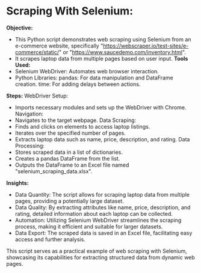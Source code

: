 # Scraping With Selenium:

**Objective:**
  * This Python script demonstrates web scraping using Selenium from an e-commerce website, specifically "https://webscraper.io/test-sites/e-commerce/static/" or "https://www.saucedemo.com/inventory.html".
  * It scrapes laptop data from multiple pages based on user input.
**Tools Used:**
  * Selenium WebDriver: Automates web browser interaction.
  * Python Libraries:
    pandas: For data manipulation and DataFrame creation.
    time: For adding delays between actions.

**Steps:**
WebDriver Setup:
  * Imports necessary modules and sets up the WebDriver with Chrome.
Navigation:
  * Navigates to the target webpage.
Data Scraping:
  * Finds and clicks on elements to access laptop listings.
  * Iterates over the specified number of pages.
  * Extracts laptop data such as name, price, description, and rating.
Data Processing:
  * Stores scraped data in a list of dictionaries.
  * Creates a pandas DataFrame from the list.
  * Outputs the DataFrame to an Excel file named "selenium_scraping_data.xlsx".

**Insights:**
  * Data Quantity: The script allows for scraping laptop data from multiple pages, providing a potentially large dataset.
  * Data Quality: By extracting attributes like name, price, description, and rating, detailed information about each laptop can be collected.
  * Automation: Utilizing Selenium WebDriver streamlines the scraping process, making it efficient and suitable for larger datasets.
  * Data Export: The scraped data is saved in an Excel file, facilitating easy access and further analysis.

This script serves as a practical example of web scraping with Selenium, showcasing its capabilities for extracting structured data from dynamic web pages.

